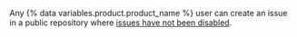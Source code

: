 Any {% data variables.product.product_name %} user can create an issue in a public repository where [issues have not been disabled](/articles/disabling-issues).
